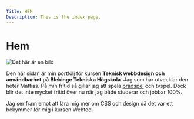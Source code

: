 ```yaml
---
Title: HEM
Description: This is the index page.
---
```


Hem
==========================

![Det här är en bild](%base_url%/assets/img/moogle.png)

Den här sidan är min portfölj för kursen __Teknisk webbdesign och användbarhet__ på __Blekinge Tekniska Högskola__. Jag som har utvecklar den heter Mattias. På min fritid så gillar jag att spela [brädspel](https://boardgamegeek.com) och tvspel. Dock blir det inte mycket fritid över nu när jag både studerar och jobbar 100%.

Jag ser fram emot att lära mig mer om CSS och design då det var ett bekymmer för mig i kursen Webtec!
